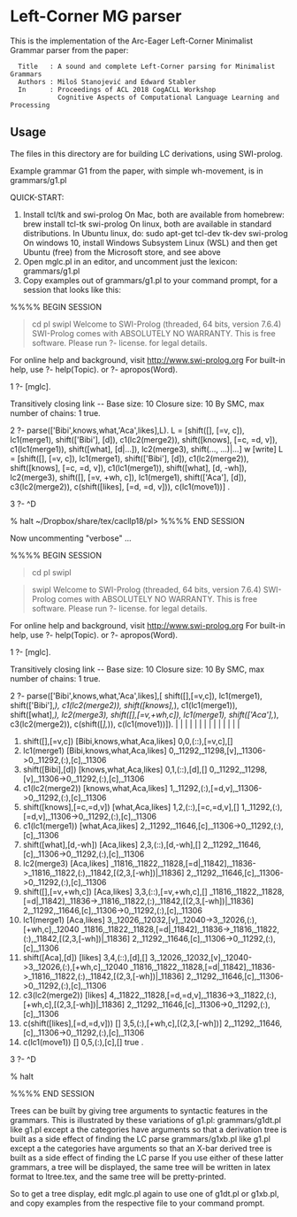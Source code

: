# Left-Corner MG parser

This is the implementation of the Arc-Eager Left-Corner Minimalist Grammar parser from the paper:

      Title   : A sound and complete Left-Corner parsing for Minimalist Grammars
      Authors : Miloš Stanojević and Edward Stabler
      In      : Proceedings of ACL 2018 CogACLL Workshop
                Cognitive Aspects of Computational Language Learning and Processing

## Usage

The files in this directory are for building LC derivations, using SWI-prolog.

Example grammar G1 from the paper, with simple wh-movement, is in grammars/g1.pl

QUICK-START:
1. Install tcl/tk and swi-prolog
  On Mac, both are available from homebrew:
        brew install tcl-tk swi-prolog
  On linux, both are available in standard distributions.
     In Ubuntu linux, do:
        sudo apt-get tcl-dev tk-dev swi-prolog
  On windows 10, install Windows Subsystem Linux (WSL) and
     then get Ubuntu (free) from the Microsoft store,
     and see above
2. Open mglc.pl in an editor, and uncomment just the lexicon: grammars/g1.pl
3. Copy examples out of grammars/g1.pl to your command prompt, for a session
   that looks like this:

%%%% BEGIN SESSION
> cd pl
> swipl
Welcome to SWI-Prolog (threaded, 64 bits, version 7.6.4)
SWI-Prolog comes with ABSOLUTELY NO WARRANTY. This is free software.
Please run ?- license. for legal details.

For online help and background, visit http://www.swi-prolog.org
For built-in help, use ?- help(Topic). or ?- apropos(Word).

1 ?- [mglc].

Transitively closing link -- Base size: 10 Closure size: 10
By SMC, max number of chains: 1
true.

2 ?- parse(['Bibi',knows,what,'Aca',likes],L).
L = [shift([], [=v, c]), lc1(merge1), shift(['Bibi'], [d]), c1(lc2(merge2)), shift([knows], [=c, =d, v]), c1(lc1(merge1)), shift([what], [d|...]), lc2(merge3), shift(..., ...)|...] w
[write]
L = [shift([], [=v, c]), lc1(merge1), shift(['Bibi'], [d]), c1(lc2(merge2)), shift([knows], [=c, =d, v]), c1(lc1(merge1)), shift([what], [d, -wh]), lc2(merge3), shift([], [=v, +wh, c]), lc1(merge1), shift(['Aca'], [d]), c3(lc2(merge2)), c(shift([likes], [=d, =d, v])), c(lc1(move1))] .

3 ?- ^D

% halt
~/Dropbox/share/tex/cacllp18/pl> 
%%%% END SESSION

Now uncommenting "verbose" ...

%%%% BEGIN SESSION
> cd pl
> swipl

> swipl
Welcome to SWI-Prolog (threaded, 64 bits, version 7.6.4)
SWI-Prolog comes with ABSOLUTELY NO WARRANTY. This is free software.
Please run ?- license. for legal details.

For online help and background, visit http://www.swi-prolog.org
For built-in help, use ?- help(Topic). or ?- apropos(Word).

1 ?- [mglc].

Transitively closing link -- Base size: 10 Closure size: 10
By SMC, max number of chains: 1
true.

2 ?- parse(['Bibi',knows,what,'Aca',likes],[
                     shift([],[=v,c]),
                     lc1(merge1),
                     shift(['Bibi'],_),
                     c1(lc2(merge2)),
                     shift([knows],_),
                     c1(lc1(merge1)),
                     shift([what],_),
                     lc2(merge3),
                     shift([],[=v,+wh,c]),
                     lc1(merge1),
                     shift(['Aca'],_),
                     c3(lc2(merge2)),
                     c(shift([_],_)),
                     c(lc1(move1))]).
|    |    |    |    |    |    |    |    |    |    |    |    |    |    
1. shift([],[=v,c]) [Bibi,knows,what,Aca,likes]
    0,0,(::),[=v,c],[]
2. lc1(merge1) [Bibi,knows,what,Aca,likes]
    0,_11292,_11298,[v],_11306->0,_11292,(:),[c],_11306
3. shift([Bibi],[d]) [knows,what,Aca,likes]
    0,1,(::),[d],[]
    0,_11292,_11298,[v],_11306->0,_11292,(:),[c],_11306
4. c1(lc2(merge2)) [knows,what,Aca,likes]
    1,_11292,(:),[=d,v],_11306->0,_11292,(:),[c],_11306
5. shift([knows],[=c,=d,v]) [what,Aca,likes]
    1,2,(::),[=c,=d,v],[]
    1,_11292,(:),[=d,v],_11306->0,_11292,(:),[c],_11306
6. c1(lc1(merge1)) [what,Aca,likes]
    2,_11292,_11646,[c],_11306->0,_11292,(:),[c],_11306
7. shift([what],[d,-wh]) [Aca,likes]
    2,3,(::),[d,-wh],[]
    2,_11292,_11646,[c],_11306->0,_11292,(:),[c],_11306
8. lc2(merge3) [Aca,likes]
    _11816,_11822,_11828,[=d|_11842],_11836->_11816,_11822,(:),_11842,[(2,3,[-wh])|_11836]
    2,_11292,_11646,[c],_11306->0,_11292,(:),[c],_11306
9. shift([],[=v,+wh,c]) [Aca,likes]
    3,3,(::),[=v,+wh,c],[]
    _11816,_11822,_11828,[=d|_11842],_11836->_11816,_11822,(:),_11842,[(2,3,[-wh])|_11836]
    2,_11292,_11646,[c],_11306->0,_11292,(:),[c],_11306
10. lc1(merge1) [Aca,likes]
    3,_12026,_12032,[v],_12040->3,_12026,(:),[+wh,c],_12040
    _11816,_11822,_11828,[=d|_11842],_11836->_11816,_11822,(:),_11842,[(2,3,[-wh])|_11836]
    2,_11292,_11646,[c],_11306->0,_11292,(:),[c],_11306
11. shift([Aca],[d]) [likes]
    3,4,(::),[d],[]
    3,_12026,_12032,[v],_12040->3,_12026,(:),[+wh,c],_12040
    _11816,_11822,_11828,[=d|_11842],_11836->_11816,_11822,(:),_11842,[(2,3,[-wh])|_11836]
    2,_11292,_11646,[c],_11306->0,_11292,(:),[c],_11306
12. c3(lc2(merge2)) [likes]
    4,_11822,_11828,[=d,=d,v],_11836->3,_11822,(:),[+wh,c],[(2,3,[-wh])|_11836]
    2,_11292,_11646,[c],_11306->0,_11292,(:),[c],_11306
13. c(shift([likes],[=d,=d,v])) []
    3,5,(:),[+wh,c],[(2,3,[-wh])]
    2,_11292,_11646,[c],_11306->0,_11292,(:),[c],_11306
14. c(lc1(move1)) []
    0,5,(:),[c],[]
true 
.

3 ?- ^D

% halt
> 
%%%% END SESSION

Trees can be built by giving tree arguments to syntactic features in the grammars.
This is illustrated by these variations of g1.pl:
  grammars/g1dt.pl  like g1.pl except a the categories have arguments
                        so that a derivation tree is built as a side
			effect of finding the LC parse
  grammars/g1xb.pl  like g1.pl except a the categories have arguments
                        so that an X-bar derived tree is built as a side
			effect of finding the LC parse
If you use either of these latter grammars, a tree will be displayed,
the same tree will be written in latex format to ltree.tex,
and the same tree will be pretty-printed.

So to get a tree display, edit mglc.pl again to use one of g1dt.pl or g1xb.pl,
and copy examples from the respective file to your command prompt.
